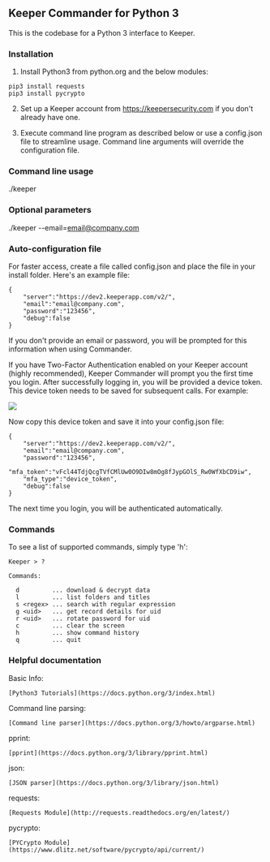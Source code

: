 Keeper Commander for Python 3
----

This is the codebase for a Python 3 interface to Keeper.

### Installation 

1. Install Python3 from python.org and the below modules:

```
pip3 install requests
pip3 install pycrypto
```

2. Set up a Keeper account from https://keepersecurity.com if you don't 
already have one.

3. Execute command line program as described below or use 
a config.json file to streamline usage.  Command line arguments will 
override the configuration file.

### Command line usage

./keeper

### Optional parameters

./keeper --email=email@company.com 

### Auto-configuration file

For faster access, create a file called config.json and
place the file in your install folder.  Here's an example file:

```
{                                                                               
    "server":"https://dev2.keeperapp.com/v2/",
    "email":"email@company.com",
    "password":"123456",
    "debug":false
}
```

If you don't provide an email or password, you will be prompted
for this information when using Commander.

If you have Two-Factor Authentication enabled on your Keeper account 
(highly recommended), Keeper Commander will prompt you the first time
you login.  After successfully logging in, you will be provided 
a device token. This device token needs to be saved for subsequent
calls.  For example:

<img src="images/saving_token.png">

Now copy this device token and save it into your config.json file:

```
{                                                                               
    "server":"https://dev2.keeperapp.com/v2/",
    "email":"email@company.com",
    "password":"123456",
    "mfa_token":"vFcl44TdjQcgTVfCMlUw0O9DIw8mOg8fJypGOlS_Rw0WfXbCD9iw",
    "mfa_type":"device_token",
    "debug":false
}
```

The next time you login, you will be authenticated automatically.

### Commands

To see a list of supported commands, simply type 'h':

```
Keeper > ?

Commands:

  d         ... download & decrypt data
  l         ... list folders and titles
  s <regex> ... search with regular expression
  g <uid>   ... get record details for uid
  r <uid>   ... rotate password for uid
  c         ... clear the screen
  h         ... show command history
  q         ... quit

```

### Helpful documentation

Basic Info:

    [Python3 Tutorials](https://docs.python.org/3/index.html)

Command line parsing:

    [Command line parser](https://docs.python.org/3/howto/argparse.html)

pprint:

    [pprint](https://docs.python.org/3/library/pprint.html)

json:

    [JSON parser](https://docs.python.org/3/library/json.html)

requests:

    [Requests Module](http://requests.readthedocs.org/en/latest/)

pycrypto:

    [PYCrypto Module](https://www.dlitz.net/software/pycrypto/api/current/)
